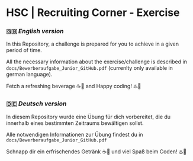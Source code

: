 # HSC | Recruiting Corner - Exercise

### :gb: _English version_
In this Repository, a challenge is prepared for you to achieve in a given period of time.

All the necessary information about the exercise/challenge is described in `docs/Bewerberaufgabe_Junior_GitHub.pdf` (currenlty only available in german language).

Fetch a refreshing beverage :coffee::tropical_drink: and Happy coding! :hotsprings::rocket:

### :de: _Deutsch version_
In diesem Repository wurde eine Übung für dich vorbereitet, die du innerhalb eines bestimmten Zeitraums bewältigen sollst.

Alle notwendigen Informationen zur Übung findest du in `docs/Bewerberaufgabe_Junior_GitHub.pdf`

Schnapp dir ein erfrischendes Getränk :coffee::tropical_drink: und viel Spaß beim Coden! :hotsprings::rocket: